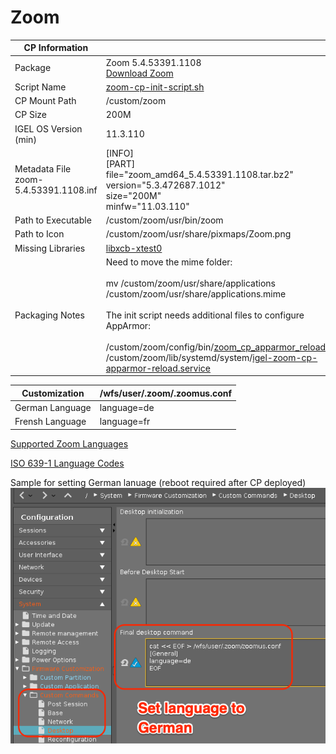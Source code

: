 # Zoom

|  CP Information |            |
|--------------------|------------|
| Package | Zoom 5.4.53391.1108 <br /> [Download Zoom](https://zoom.us/download?os=linux)|
| Script Name | [zoom-cp-init-script.sh](zoom-cp-init-script.sh) |
| CP Mount Path | /custom/zoom |
| CP Size | 200M |
| IGEL OS Version (min) | 11.3.110 |
| Metadata File <br /> zoom-5.4.53391.1108.inf | [INFO] <br /> [PART] <br /> file="zoom_amd64_5.4.53391.1108.tar.bz2" <br /> version="5.3.472687.1012" <br /> size="200M" <br /> minfw="11.03.110" |
| Path to Executable | /custom/zoom/usr/bin/zoom |
| Path to Icon | /custom/zoom/usr/share/pixmaps/Zoom.png |
| Missing Libraries | [libxcb-xtest0](https://packages.ubuntu.com/bionic/amd64/libxcb-xtest0) |
| Packaging Notes | Need to move the mime folder: <br /><br />mv /custom/zoom/usr/share/applications /custom/zoom/usr/share/applications.mime <br /><br />The init script needs additional files to configure AppArmor: <br /><br /> /custom/zoom/config/bin/[zoom_cp_apparmor_reload](zoom_cp_apparmor_reload) <br /> /custom/zoom/lib/systemd/system/[igel-zoom-cp-apparmor-reload.service](igel-zoom-cp-apparmor-reload.service) |

|  Customization | /wfs/user/.zoom/.zoomus.conf |
|----------------|------------------------------|
| German Language | language=de |
| Frensh Language | language=fr |

[Supported Zoom Languages](https://support.zoom.us/hc/en-us/articles/209982306-Change-your-language-on-Zoom)

[ISO 639-1 Language Codes](https://www.loc.gov/standards/iso639-2/php/code_list.php)

Sample for setting German lanuage (reboot required after CP deployed)
![zoomus.confg language German](zoom-zoomus.conf-lang-german.png)

